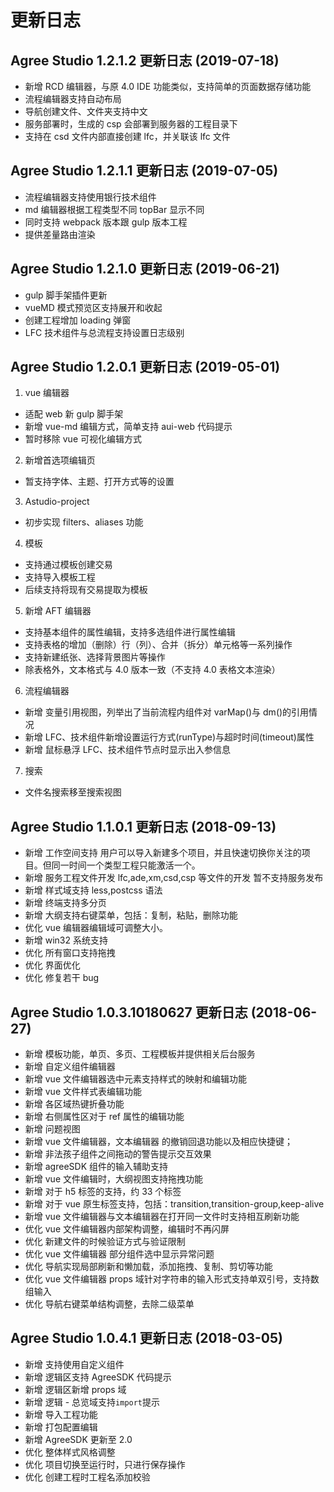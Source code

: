 # 更新日志

## Agree Studio 1.2.1.2 更新日志 (2019-07-18)

- 新增 RCD 编辑器，与原 4.0 IDE 功能类似，支持简单的页面数据存储功能
- 流程编辑器支持自动布局
- 导航创建文件、文件夹支持中文
- 服务部署时，生成的 csp 会部署到服务器的工程目录下
- 支持在 csd 文件内部直接创建 lfc，并关联该 lfc 文件

## Agree Studio 1.2.1.1 更新日志 (2019-07-05)

- 流程编辑器支持使用银行技术组件
- md 编辑器根据工程类型不同 topBar 显示不同
- 同时支持 webpack 版本跟 gulp 版本工程
- 提供差量路由渲染

## Agree Studio 1.2.1.0 更新日志 (2019-06-21)

- gulp 脚手架插件更新
- vueMD 模式预览区支持展开和收起
- 创建工程增加 loading 弹窗
- LFC 技术组件与总流程支持设置日志级别

## Agree Studio 1.2.0.1 更新日志 (2019-05-01)

1. vue 编辑器

- 适配 web 新 gulp 脚手架
- 新增 vue-md 编辑方式，简单支持 aui-web 代码提示
- 暂时移除 vue 可视化编辑方式

2. 新增首选项编辑页

- 暂支持字体、主题、打开方式等的设置

3. Astudio-project

- 初步实现 filters、aliases 功能

4. 模板

- 支持通过模板创建交易
- 支持导入模板工程
- 后续支持将现有交易提取为模板

5. 新增 AFT 编辑器

- 支持基本组件的属性编辑，支持多选组件进行属性编辑
- 支持表格的增加（删除）行（列）、合并（拆分）单元格等一系列操作
- 支持新建纸张、选择背景图片等操作
- 除表格外，文本格式与 4.0 版本一致（不支持 4.0 表格文本渲染）

6. 流程编辑器

- 新增 变量引用视图，列举出了当前流程内组件对 varMap()与 dm()的引用情况
- 新增 LFC、技术组件新增设置运行方式(runType)与超时时间(timeout)属性
- 新增 鼠标悬浮 LFC、技术组件节点时显示出入参信息

7. 搜索

- 文件名搜索移至搜索视图

## Agree Studio 1.1.0.1 更新日志 (2018-09-13)

- 新增 工作空间支持 用户可以导入新建多个项目，并且快速切换你关注的项目。但同一时间一个类型工程只能激活一个。
- 新增 服务工程文件开发 lfc,ade,xm,csd,csp 等文件的开发 暂不支持服务发布
- 新增 样式域支持 less,postcss 语法
- 新增 终端支持多分页
- 新增 大纲支持右键菜单，包括：复制，粘贴，删除功能
- 优化 vue 编辑器编辑域可调整大小。
- 新增 win32 系统支持
- 优化 所有窗口支持拖拽
- 优化 界面优化
- 优化 修复若干 bug

## Agree Studio 1.0.3.10180627 更新日志 (2018-06-27)

- 新增 模板功能，单页、多页、工程模板并提供相关后台服务
- 新增 自定义组件编辑器
- 新增 vue 文件编辑器选中元素支持样式的映射和编辑功能
- 新增 vue 文件样式表编辑功能
- 新增 各区域热键折叠功能
- 新增 右侧属性区对于 ref 属性的编辑功能
- 新增 问题视图
- 新增 vue 文件编辑器，文本编辑器 的撤销回退功能以及相应快捷键；
- 新增 非法孩子组件之间拖动的警告提示交互效果
- 新增 agreeSDK 组件的输入辅助支持
- 新增 vue 文件编辑时，大纲视图支持拖拽功能
- 新增 对于 h5 标签的支持，约 33 个标签
- 新增 对于 vue 原生标签支持，包括：transition,transition-group,keep-alive
- 新增 vue 文件编辑器与文本编辑器在打开同一文件时支持相互刷新功能
- 优化 vue 文件编辑器内部架构调整，编辑时不再闪屏
- 优化 新建文件的时候验证方式与验证限制
- 优化 vue 文件编辑器 部分组件选中显示异常问题
- 优化 导航实现局部刷新和懒加载，添加拖拽、复制、剪切等功能
- 优化 vue 文件编辑器 props 域针对字符串的输入形式支持单双引号，支持数组输入
- 优化 导航右键菜单结构调整，去除二级菜单

## Agree Studio 1.0.4.1 更新日志 (2018-03-05)

- 新增 支持使用自定义组件
- 新增 逻辑区支持 AgreeSDK 代码提示
- 新增 逻辑区新增 props 域
- 新增 逻辑 - 总览域支持`import`提示
- 新增 导入工程功能
- 新增 打包配置编辑
- 新增 AgreeSDK 更新至 2.0
- 优化 整体样式风格调整
- 优化 项目切换至运行时，只进行保存操作
- 优化 创建工程时工程名添加校验
